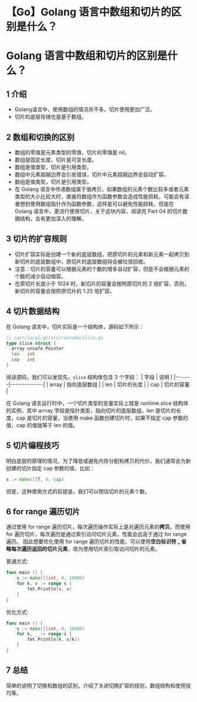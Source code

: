 # 【Go】Golang 语言中数组和切片的区别是什么？


<!--more-->

# Golang 语言中数组和切片的区别是什么？
## 1 介绍
- Golang语言中，使用数组的情况并不多。切片使用更加广泛。
- 切片的底层存储也是基于数组。

## 2 数组和切换的区别
- 数组的零值是元素类型的零值，切片的零值是 nil。
- 数组是固定长度，切片是可变长度。
- 数组是值类型，切片是引用类型。
- 数组中元素超越边界会引发错误，切片中元素超越边界会自动扩容。
- 数组是值类型，切片是引用类型。
- 在 Golang 语言中传递数组属于值拷贝，如果数组的元素个数比较多或者元素类型的大小比较大时，直接将数组作为函数参数会造成性能损耗，可能会有读者想到使用数组指针作为函数参数，这样是可以避免性能损耗，但是在 Golang 语言中，更流行使用切片，关于这块内容，阅读完 Part 04 的切片数据结构，会有更加深入的理解。

## 3 切片的扩容规则
- 切片扩容实际是创建一个新的底层数组，把原切片的元素和新元素一起拷贝到新切片的底层数组中，原切片的底层数组将会被垃圾回收。
- 注意：切片的容量可以根据元素的个数的增多自动扩容，但是不会根据元素的个数的减少自动缩容。
- 在原切片长度小于 1024 时，新切片的容量会按照原切片的 2 倍扩容，否则，新切片的容量会按照原切片的 1.25 倍扩容。

## 4 切片数据结构
在 Golang 语言中，切片实际是一个结构体，源码如下所示：

```go
// /usr/local/go/src/runtime/slice.go
type slice struct {
  array unsafe.Pointer
  len   int
  cap   int
}
```
阅读源码，我们可以发现先，`slice` 结构体包含 3 个字段：
| 字段  | 说明         |
|-------|--------------|
| array | 指向底层数组 |
| len   | 切片的长度   |
| cap   | 切片的容量   |

在 Golang 语言运行时中，一个切片类型的变量实际上就是 runtime.slice 结构体的实例，其中 arrray 字段是指针类型，指向切片的底层数组，len 是切片的长度，cap 是切片的容量，当使用 make 函数创建切片时，如果不指定 cap 参数的值，cap 的值就等于 len 的值。

## 5 切片编程技巧
明白底层的原理的情况，为了降低或避免内存分配和拷贝的代价，我们通常会为新创建的切片指定 cap 参数的值，比如：
```go
s := make([]T, 0, cap)
```

但是，这种使用方式的前提是，我们可以预估切片的元素个数。

## 6 for range 遍历切片
通过使用 for range 遍历切片，每次遍历操作实际上是对遍历元素的**拷贝**。而使用 for 遍历切片，每次遍历是通过索引访问切片元素，性能会远高于通过 for range 遍历。
因此想要优化使用 for range 遍历切片的性能，可以使用**空白标识符 _ 省略每次遍历返回的切片元素**，改为使用切片索引取访问切片的元素。

普通方式:
```go
func main () {
    s := make([]int, 0, 10000)
    for k, v := range s {
        fmt.Println(s, v)
    }
}
```

优化方式:
```go
func main () {
    s := make([]int, 0, 10000)
    for k, _ := range s {
        fmt.Println(k, s[k])
    }
}
```

## 7 总结
简单的说明了切换和数组的区别，介绍了关闭切换扩容的规则，数组结构和使用技巧等。


<!--参考链接:https://mp.weixin.qq.com/s/PsTi92qwmz2KhWRt56d43Q-->

<!-- {{< admonition >}} -->
<!-- {{< /admonition >}} -->
<!-- {{< admonition note "Hugo 的运行环境" >}} -->
<!-- {{< /admonition >}} -->
<!-- {{< admonition tip "关于 CDN 配置的技巧" >}} -->
<!-- {{< version 0.2.7 changed >}} -->
<!-- {{< /admonition >}} -->
